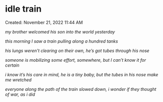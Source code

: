 # idle train

Created: November 21, 2022 11:44 AM

*my brother welcomed his son into the world yesterday*

*this morning I saw a train pulling along a hundred tanks*

*his lungs weren’t clearing on their own, he’s got tubes through his nose*

*someone is mobilizing some effort, somewhere, but I can’t know it for certain*

*i know it’s his care in mind, he is a tiny baby, but the tubes in his nose make me wretched*

*everyone along the path of the train slowed down, i wonder if they thought of war, as i did*